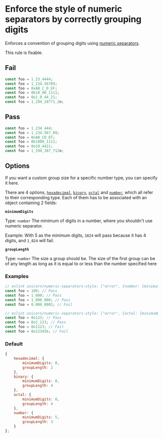 # Enforce the style of numeric separators by correctly grouping digits

Enforces a convention of grouping digits using [numeric separators](https://developer.mozilla.org/en-US/docs/Web/JavaScript/Reference/Lexical_grammar#Numeric_separators).

This rule is fixable.

## Fail

```js
const foo = 1_23_4444;
const foo = 1_234.56789;
const foo = 0xAB_C_D_EF;
const foo = 0b10_00_1111;
const foo = 0o1_0_44_21;
const foo = 1_294_28771_2n;
```

## Pass

```js
const foo = 1_234_444;
const foo = 1_234.567_89;
const foo = 0xAB_CD_EF;
const foo = 0b1000_1111;
const foo = 0o10_4421;
const foo = 1_294_287_712n;
```

## Options

If you want a custom group size for a specific number type, you can specify it here.

There are 4 options, [`hexadecimal`](https://developer.mozilla.org/en-US/docs/Web/JavaScript/Reference/Lexical_grammar#Hexadecimal), [`binary`](https://developer.mozilla.org/en-US/docs/Web/JavaScript/Reference/Lexical_grammar#Binary), [`octal`](https://developer.mozilla.org/en-US/docs/Web/JavaScript/Reference/Lexical_grammar#Octal) and [`number`](https://developer.mozilla.org/en-US/docs/Web/JavaScript/Data_structures#Number_type), which all refer to their corresponding type. Each of them has to be associated with an object
containing 2 fields:

**`minimumDigits`**

Type: `number`
The minimum of digits in a number, where you shouldn't use numeric separator.

Example: With 5 as the minimum digits, `1024` will pass because it has 4 digits, and `1_024` will fail.

**`groupLength`**

Type: `number`
The size a group should be.
The size of the first group can be of any length as long as it is equal to or less than the number specified here

### Examples

```js
// eslint unicorn/numeric-separators-style: ["error", {number: {minimumDigits: 0, groupLength: 3}}]
const foo = 100; // Pass
const foo = 1_000; // Pass
const foo = 1_000_000; // Pass
const foo = 0.000_0001; // Fail

// eslint unicorn/numeric-separators-style: ["error", {octal: {minimumDigits: 0, groupLength3}}]
const foo = 0o123; // Pass
const foo = 0o1_123; // Pass
const foo = 0o1123; // Fail
const foo = 0o123456; // Fail
```

### Default

```js
{
	hexadecimal: {
		minimumDigits: 0,
		groupLength: 2
	},
	binary: {
		minimumDigits: 0,
		groupLength: 4
	},
	octal: {
		minimumDigits: 0,
		groupLength: 4
	},
	number: {
		minimumDigits: 5,
		groupLength: 3
	}
};
```
